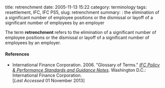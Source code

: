 title: retrenchment
date: 2005-11-13 15:22
category: terminology
tags: resettlement, IFC, IFC PS5,
slug: retrenchment
summary: : the elimination of a significant number of employee positions or the dismissal or layoff of a significant number of employees by an employer

<!--
icon: file-code-o
summary: 
-->
The term **retrenchment** refers to the elimination of a significant number of employee positions or the dismissal or layoff of a significant number of employees by an employer.


#### References

* International Finance Corporation. 2006. "Glossary of Terms." *[IFC Policy & Performance Standards and Guidance Notes](http://www.ifc.org/wps/wcm/connect/9a9464804885598c8364d36a6515bb18/Glossary%2Bof%2BTerms.pdf?MOD=AJPERES&attachment=true&id=1322803900995)*. Washington D.C.: International Finance Corporation. 
<br /> [*Last Accessed* 01 November 2013]

